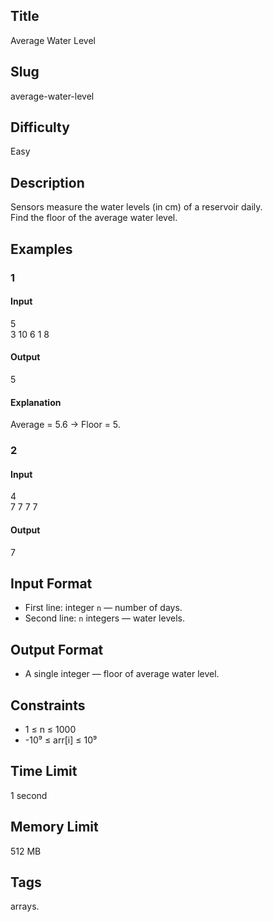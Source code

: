 ## Title

Average Water Level

## Slug

average-water-level

## Difficulty

Easy

## Description

Sensors measure the water levels (in cm) of a reservoir daily.  
Find the floor of the average water level.

## Examples

### 1

#### Input

5  
3 10 6 1 8

#### Output
5

#### Explanation

Average = 5.6 → Floor = 5.

### 2

#### Input

4  
7 7 7 7

#### Output
7

## Input Format  

- First line: integer `n` — number of days.  
- Second line: `n` integers — water levels.  

## Output Format  

- A single integer — floor of average water level.  

## Constraints  

- 1 ≤ n ≤ 1000  
- -10⁹ ≤ arr[i] ≤ 10⁹  

## Time Limit

1 second

## Memory Limit

512 MB

## Tags

arrays.
